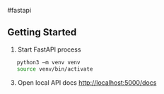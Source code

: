 #fastapi

## Getting Started

1. Start FastAPI process
```zsh
   python3 –m venv venv
   source venv/bin/activate
```
3. Open local API docs [http://localhost:5000/docs](http://localhost:8000/docs) 

